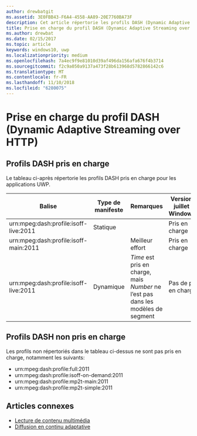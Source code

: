```yaml
---
author: drewbatgit
ms.assetid: 3E0FBB43-F6A4-4558-AA89-20E7760BA73F
description: Cet article répertorie les profils DASH (Dynamic Adaptive Streaming over HTTP) pris en charge pour les applications UWP.
title: Prise en charge du profil DASH (Dynamic Adaptive Streaming over HTTP)
ms.author: drewbat
ms.date: 02/15/2017
ms.topic: article
keywords: windows10, uwp
ms.localizationpriority: medium
ms.openlocfilehash: 7a4ec9f9e81010d39af496da156afa676f4b3714
ms.sourcegitcommit: f2c9a050a9137a473f28b613968d5782866142c6
ms.translationtype: MT
ms.contentlocale: fr-FR
ms.lasthandoff: 11/10/2018
ms.locfileid: "6280075"
---
```

# <a name="dynamic-adaptive-streaming-over-http-dash-profile-support"></a>Prise en charge du profil DASH (Dynamic Adaptive Streaming over HTTP)


## <a name="supported-dash-profiles"></a>Profils DASH pris en charge
Le tableau ci-après répertorie les profils DASH pris en charge pour les applications UWP.

|Balise | Type de manifeste | Remarques|Version de juillet de Windows10|Windows10, version1511|Windows10, version1607 |Windows10, version1607 |Windows10, version1703|
|----------------|------|-------|-----------|--------------|---------|-------|--------|
|urn:mpeg&#58;dash:profile:isoff-live:2011 | Statique |     |Pris en charge            |  Pris en charge              | Pris en charge        |Pris en charge| Pris en charge|
|urn:mpeg&#58;dash:profile:isoff-main:2011 |        | Meilleur effort | Pris en charge            |  Pris en charge              | Pris en charge        |Pris en charge| Pris en charge|
|urn:mpeg&#58;dash:profile:isoff-live:2011 | Dynamique | $Time$ est pris en charge, mais $Number$ ne l’est pas dans les modèles de segment | Pas de prise en charge            | Pas de prise en charge              | Pas de prise en charge        |Pas de prise en charge| Pris en charge|


## <a name="unsupported-dash-profiles"></a>Profils DASH non pris en charge
Les profils non répertoriés dans le tableau ci-dessus ne sont pas pris en charge, notamment les suivants:

* urn:mpeg&#58;dash:profile:full:2011
* urn:mpeg&#58;dash:profile:isoff-on-demand:2011
* urn:mpeg&#58;dash:profile:mp2t-main:2011
* urn:mpeg&#58;dash:profile:mp2t-simple:2011


## <a name="related-topics"></a>Articles connexes

* [Lecture de contenu multimédia](media-playback.md)
* [Diffusion en continu adaptative](adaptive-streaming.md)
 

 




